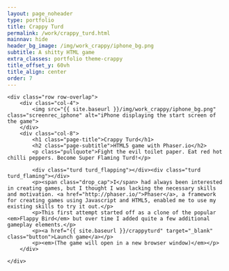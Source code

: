 ```yaml
---
layout: page_noheader
type: portfolio
title: Crappy Turd
permalink: /work/crappy_turd.html
mainnav: hide
header_bg_image: /img/work_crappy/iphone_bg.png
subtitle: A shitty HTML game 
extra_classes: portfolio theme-crappy
title_offset_y: 60vh
title_align: center
order: 7
---
```


<div class="wrapper">	

	<div class="row row-overlap">
		<div class="col-4">		
			<img src="{{ site.baseurl }}/img/work_crappy/iphone_bg.png" class="screenrec_iphone" alt="iPhone displaying the start screen of the game">						
		</div>
		<div class="col-8">
			<h1 class="page-title">Crappy Turd</h1>
			<h2 class="page-subtitle">HTML5 game with Phaser.io</h2>
			<p class="pullquote">Fight the evil toilet paper. Eat red hot chilli peppers. Become Super Flaming Turd!</p>
			
			<div class="turd turd_flapping"></div><div class="turd turd_flaming"></div>
			<p><span class="drop_cap">I</span> had always been interested in creating games, but I thought I was lacking the necessary skills and motivation. <a href="http://phaser.io/">Phaser</a>, a framework for creating games using Javascript and HTML5, enabled me to use my existing skills to try it out.</p>
			<p>This first attempt started off as a clone of the popular <em>Flappy Bird</em> but over time I added quite a few additional gameplay elements.</p>
			<p><a href="{{ site.baseurl }}/crappyturd" target="_blank" class="button">Launch game</a></p> 
			<p><em>(The game will open in a new browser window)</em></p>	
		</div>			
			
	</div>

	

</div>